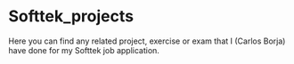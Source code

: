 # Softtek_projects
Here you can find any related project, exercise or exam that I (Carlos Borja) have done for my Softtek job application.
